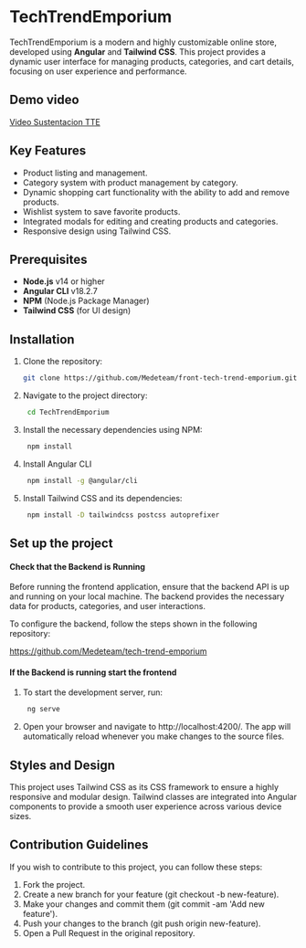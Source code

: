 # TechTrendEmporium

TechTrendEmporium is a modern and highly customizable online store, developed using **Angular** and **Tailwind CSS**. This project provides a dynamic user interface for managing products, categories, and cart details, focusing on user experience and performance.


## Demo video
[Video Sustentacion TTE](https://endava-my.sharepoint.com/:v:/p/sebastian_arias/EZ0cNn77qtZAtstkxKw5B2EBfVtWtbcqFh9oM_WM01taTA?e=du1pKI)



## Key Features

- Product listing and management.
- Category system with product management by category.
- Dynamic shopping cart functionality with the ability to add and remove products.
- Wishlist system to save favorite products.
- Integrated modals for editing and creating products and categories.
- Responsive design using Tailwind CSS.

## Prerequisites

- **Node.js** v14 or higher
- **Angular CLI** v18.2.7
- **NPM** (Node.js Package Manager)
- **Tailwind CSS** (for UI design)

## Installation

1. Clone the repository:

   ```bash
   git clone https://github.com/Medeteam/front-tech-trend-emporium.git
2. Navigate to the project directory:
   ```bash
    cd TechTrendEmporium
3. Install the necessary dependencies using NPM:
   ```bash
    npm install
4. Install Angular CLI
   ```bash
    npm install -g @angular/cli
5. Install Tailwind CSS and its dependencies:
   ```bash
    npm install -D tailwindcss postcss autoprefixer
## Set up the project

#### Check that the Backend is Running
Before running the frontend application, ensure that the backend API is up and running on your local machine. The backend provides the necessary data for products, categories, and user interactions.

To configure the backend, follow the steps shown in the following repository:

https://github.com/Medeteam/tech-trend-emporium

#### If the Backend is running start the frontend

1. To start the development server, run:
   ```bash
    ng serve
2. Open your browser and navigate to http://localhost:4200/. The app will automatically reload whenever you make changes to the source files.

## Styles and Design
This project uses Tailwind CSS as its CSS framework to ensure a highly responsive and modular design. Tailwind classes are integrated into Angular components to provide a smooth user experience across various device sizes.

## Contribution Guidelines
If you wish to contribute to this project, you can follow these steps:

1. Fork the project.
2. Create a new branch for your feature (git checkout -b new-feature).
3. Make your changes and commit them (git commit -am 'Add new feature').
4. Push your changes to the branch (git push origin new-feature).
5. Open a Pull Request in the original repository.